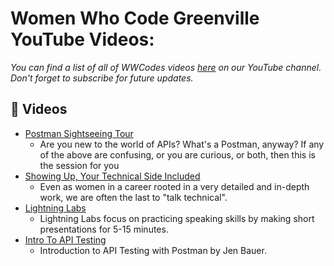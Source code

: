 # Women Who Code Greenville YouTube Videos:
 *You can find a list of all of WWCodes videos [here](https://www.youtube.com/playlist?list=PLVcEZG2JPVhclL1RUkH6Dt0nE3CXFcXpj) on our YouTube channel. Don't forget to subscribe for future updates.*


 ## 🎥 Videos

 - [Postman Sightseeing Tour](https://youtu.be/6k9d39PkcoM?si=PdBBU_4W_xfLR0FZ)
     * Are you new to the world of APIs? What's a Postman, anyway?  If any of the above are confusing, or you are curious, or both, then this is the session for you
 - [Showing Up, Your Technical Side Included](https://youtu.be/QdFr2CMsSHQ?si=7rWv_BQoPGGstgiZ)
     * Even as women in a career rooted in a very detailed and in-depth work, we are often the last to "talk technical".
 - [Lightning Labs](https://youtu.be/amAd06F2fZU?si=cIPnvQAUOh93TvpP)
     * Lightning Labs focus on practicing speaking skills by making short presentations for 5-15 minutes.
 - [Intro To API Testing](https://youtu.be/bIPdUDHxxCo?si=CAYlTrhW8-5N7q2R)
     * Introduction to API Testing with Postman by Jen Bauer.

 <!-- Please add new videos at the top of the list. Videos are listed in reverse chronological order.-->